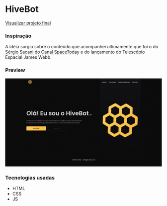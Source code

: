 # HiveBot
[Visualizar projeto final](https://malcoon.github.io/Hive-Bot/index.html)

### Inspiração
A idéia surgiu sobre o conteúdo que acompanhei ultimamente que foi o do [Sérgio Sacani do Canal SpaceToday](www.youtube.com/c/SpaceTodayTV) e do 
lançamento do Telescópio Espacial James Webb. 

### Preview
![](assets/imgs/preview.jpg)

### Tecnologias usadas
* HTML
* CSS
* JS
